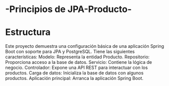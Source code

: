 # -Principios de JPA-Producto-

# Estructura
Este proyecto demuestra una configuración básica de una aplicación Spring Boot con soporte para JPA y PostgreSQL. Tiene las siguientes características:
Modelo: Representa la entidad Producto.
Repositorio: Proporciona acceso a la base de datos.
Servicio: Contiene la lógica de negocio.
Controlador: Expone una API REST para interactuar con los productos.
Carga de datos: Inicializa la base de datos con algunos productos.
Aplicación principal: Arranca la aplicación Spring Boot.
